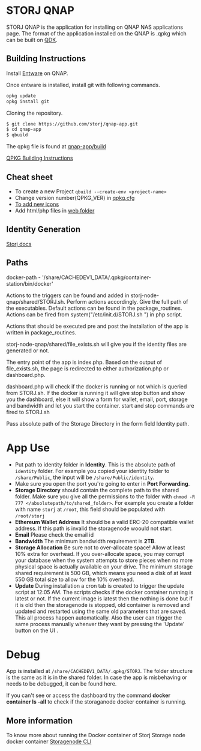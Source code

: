 # STORJ QNAP

STORJ QNAP is the application for installing on QNAP NAS applications page. The format of the application installed on the QNAP is .qpkg which can be built on [QDK](https://github.com/qnap-dev/QDK#installation).

## Building Instructions

Install [Entware](https://www.qnapclub.eu/en/qpkg/556) on QNAP.

Once entware is installed, install git with following commands.
```sh
opkg update
opkg install git
```

Cloning the repository.

```bash
$ git clone https://github.com/storj/qnap-app.git
$ cd qnap-app
$ qbuild
```
The qpkg file is found at [qnap-app/build](storj-node-qnap/build)

[QPKG Building Instructions](https://edhongcy.gitbooks.io/qdk-quick-start-guide/content/build-your-own-qpkg.html)

## Cheat sheet
- To create a new Project `qbuild --create-env <project-name>`
- Change version number(QPKG_VER) in [qpkg.cfg](qpkg.cfg)
- [To add new icons](https://github.com/qnap-dev/QDK#how-to-add-icons-in-qpkg)
- Add html/php files in [web folder](shared/web)

## Identity Generation
[Storj docs](https://documentation.storj.io/dependencies/identity)



## Paths
docker-path - '/share/CACHEDEV1_DATA/.qpkg/container-station/bin/docker'

Actions to the triggers can be found and added in storj-node-qnap/shared/STORJ.sh.
Perform actions accordingly. Give the full path of the executables.
Default actions can be found in the package_routines.
Actions can be fired from system("/etc/init.d/STORJ.sh <your-command>") in php script.

Actions that should be executed pre and post the installation of the app is written in package_routines.

storj-node-qnap/shared/file_exists.sh will give you if the identity files are generated or not. 

The entry point of the app is index.php. Based on the output of file_exists.sh, the page is redirected to either authorization.php or dashboard.php.

dashboard.php will check if the docker is running or not which is queried from STORJ.sh. If the docker is running it will give stop button and show you the dashboard, else it will show a form for wallet, email, port, storage and bandwidth and let you start the container.
start and stop commands are fired to STORJ.sh

Pass absolute path of the Storage Directory in the form field Identity path.

# App Use
- Put path to identity folder in **Identity**. This is the absolute path of `identity` folder. For example you copied your identity folder to `/share/Public`, the input will be `/share/Public/identity`.
- Make sure you open the port you're going to enter in **Port Forwarding**.
- **Storage Directory** should contain the complete path to the shared folder. Make sure you give all the permissions to the folder with `chmod -R 777 </absolutepath/to/shared_folder>`. For example you create a folder with name `storj` at `/root`, this field should be populated with `/root/storj`
- **Ethereum Wallet Address** It should be a valid ERC-20 compatible wallet address. If this path is invalid the storagenode woould not start.
- **Email** Please check the email id
- **Bandwidth** The minimum bandwidth requirement is **2TB**.
- **Storage Allocation** Be sure not to over-allocate space! Allow at least 10% extra for overhead. If you over-allocate space, you may corrupt your database when the system attempts to store pieces when no more physical space is actually available on your drive. The minimum storage shared requirement is 500 GB, which means you need a disk of at least 550 GB total size to allow for the 10% overhead.
- **Update** During installation a cron tab is created to trigger the update script at 12:05 AM. The scripts checks if the docker container running is latest or not. If the current image is latest then the nothing is done but if it is old then the storagenode is stopped, old container is removed and updated and restarted using the same old parameters that are saved. This all process happen automatically. Also the user can trigger the same process manually whenver they want by pressing the 'Update' button on the UI . 

# Debug
App is installed at `/share/CACHEDEV1_DATA/.qpkg/STORJ`. The folder structure is the same as it is in the shared folder. In case the app is misbehaving or needs to be debugged, it can be found here.

If you can't see or access the dashboard try the command **docker container ls -all** to check if the storaganode docker container is running.

## More information
To know more about running the Docker container of Storj Storage node docker container [Storagenode CLI](https://documentation.storj.io/setup/cli/storage-node)
